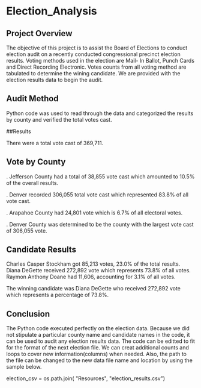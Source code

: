 # Election_Analysis

## Project Overview

The objective of this project is to assist the Board of Elections to conduct election audit on a recently conducted congressional precinct election results.
Voting methods used in the election are Mail- In Ballot, Punch Cards and Direct Recording Electronic. Votes counts from all voting method are tabulated to determine the wining candidate. We are provided with the election results data to begin the audit. 

## Audit Method
Python code was used to read through the data and categorized the results by county and verified the total votes cast.

##Results

There were a total vote cast of 369,711.

## Vote by County

. Jefferson County had a total of 38,855 vote cast which amounted to 10.5% of the overall results.

. Denver recorded 306,055 total vote cast which represented 83.8% of all vote cast.

. Arapahoe County had 24,801 vote which is 6.7% of all electoral votes.

. Denver County was determined to be the county with the largest vote cast of 306,055 vote.


## Candidate Results

Charles Casper Stockham got 85,213 votes, 23.0% of the total results.
Diana DeGette received 272,892 vote which represents 73.8% of all votes. 
Raymon Anthony Doane had 11,606, accounting for 3.1% of all votes.

The winning candidate was Diana DeGette who received 272,892 vote which represents a percentage of 73.8%. 



## Conclusion

The Python code executed perfectly on the election data. Because we did not stipulate a particular county name and candidate names in the code, it can be used to audit any election results data. The code can be editted to fit for the format of the next election file. We can creat additional counts and loops to cover new information(columns) when needed.
Also, the path to the file can be changed to the new data file name and location by using the sample below. 

election_csv = os.path.join( "Resources", "election_results.csv")






